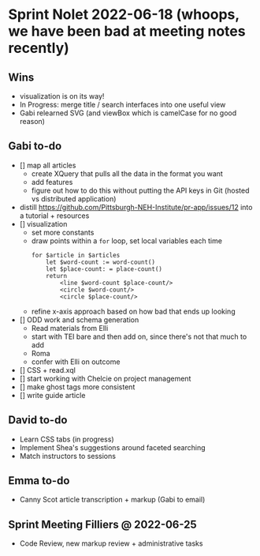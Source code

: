 # Sprint Nolet 2022-06-18 (whoops, we have been bad at meeting notes recently)
## Wins
- visualization is on its way!
- In Progress: merge title / search interfaces into one useful view
- Gabi relearned SVG (and viewBox which is camelCase for no good reason)

## Gabi to-do
- [] map all articles
	- create XQuery that pulls all the data in the format you want
	- add features
	- figure out how to do this without putting the API keys in Git (hosted vs distributed application)
- distill https://github.com/Pittsburgh-NEH-Institute/pr-app/issues/12 into a tutorial + resources
- [] visualization
    - set more constants
    - draw points within a `for` loop, set local variables each time
        ```
        for $article in $articles
            let $word-count := word-count()
            let $place-count: = place-count()
            return
                <line $word-count $place-count/>
                <circle $word-count/>
                <circle $place-count/>
        ``` 
    - refine x-axis approach based on how bad that ends up looking       
- [] ODD work and schema generation
	- Read materials from Elli
	- start with TEI bare and then add on, since there's not that much to add
	- Roma
	- confer with Elli on outcome
- [] CSS + read.xql		
- [] start working with Chelcie on project management
- [] make ghost tags more consistent
- [] write guide article

## David to-do
- Learn CSS tabs (in progress)
- Implement Shea's suggestions around faceted searching
- Match instructors to sessions

## Emma to-do
- Canny Scot article transcription + markup (Gabi to email)

## Sprint Meeting Filliers @ 2022-06-25
- Code Review, new markup review + administrative tasks
